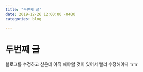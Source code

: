 ```yaml
---
title: "두번째 글"
date: 2019-12-26 12:00:00 -0400
categories: blog

---
```

<h1> 두번째 글 </h1>
<p> 블로그를 수정하고 싶은데
아직 해야할 것이 있어서
빨리 수정해야지 ㅠㅠ
</p>